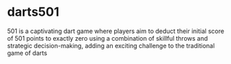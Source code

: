 # darts501
501 is a captivating dart game where players aim to deduct their initial score of 501 points to exactly zero using a combination of skillful throws and strategic decision-making, adding an exciting challenge to the traditional game of darts
